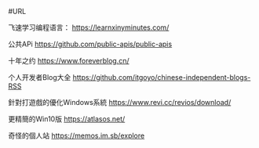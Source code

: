 #URL

飞速学习编程语言：
https://learnxinyminutes.com/

公共APi
https://github.com/public-apis/public-apis

十年之约
https://www.foreverblog.cn/

个人开发者Blog大全
https://github.com/itgoyo/chinese-independent-blogs-RSS

針對打遊戲的優化Windows系統
https://www.revi.cc/revios/download/

更精簡的Win10版
https://atlasos.net/

奇怪的個人站
https://memos.im.sb/explore